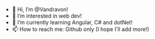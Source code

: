 - 👋 Hi, I’m @Vandravon!
- 👀 I’m interested in web dev!
- 🌱 I’m currently learning Angular, C# and dotNet!
- 📫 How to reach me: Github only (I hope I'll add more!)

<!---
Vandravon/Vandravon is a ✨ special ✨ repository because its `README.md` (this file) appears on your GitHub profile.
You can click the Preview link to take a look at your changes.
--->
